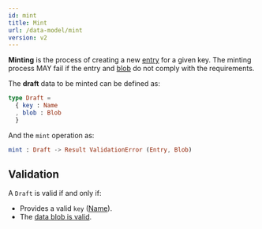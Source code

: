 ```yaml
---
id: mint
title: Mint
url: /data-model/mint
version: v2
---
```


**Minting** is the process of creating a new [entry](/glossary/entry) for a
given key. The minting process MAY fail if the entry and
[blob](/glossary/blob) do not comply with the requirements.

The **draft** data to be minted can be defined as:

```elm
type Draft =
  { key : Name
  , blob : Blob
  }
```

And the `mint` operation as:

```elm
mint : Draft -> Result ValidationError (Entry, Blob)
```

## Validation

A `Draft` is valid if and only if:

* Provides a valid `key` ([Name](/datatypes/name)).
* The [data blob is valid](/glossary/blob#validate).
